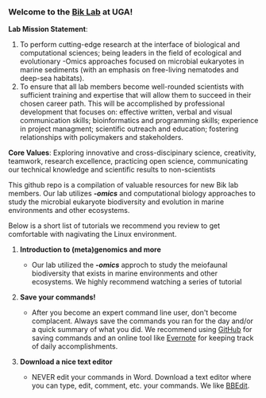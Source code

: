 ### Welcome to the [Bik Lab](https://www.biklab.org) at UGA!

**Lab Mission Statement**: 

1. To perform cutting-edge research at the interface of biological and computational sciences; being leaders in the field of ecological and evolutionary -Omics approaches focused on microbial eukaryotes in marine sediments (with an emphasis on free-living nematodes and deep-sea habitats). 
2. To ensure that all lab members become well-rounded scientists with sufficient training and expertise that will allow them to succeed in their chosen career path. This will be accomplished by professional development that focuses on: effective written, verbal  and visual communication skills; bioinformatics and programming skills; experience in project managment; scientific outreach and education; fostering relationships with policymakers and stakeholders.

**Core Values**: Exploring innovative and cross-discipinary science, creativity, teamwork, research excellence, practicing open science, communicating our technical knowledge and scientific results to non-scientists


This github repo is a compilation of valuable resources for new Bik lab members. Our lab utilizes ***-omics*** and computational biology approaches to study the microbial eukaryote biodiversity and evolution in marine environments and other ecosystems. 

Below is a short list of tutorials we recommend you review to get comfortable with nagivating the Linux environment. 

1. **Introduction to (meta)genomics and more**
	* Our lab utilized the ***-omics*** approch to study the meiofaunal biodiversity that exists in marine environments and other ecosystems. We highly recommend watching a series of tutorial  

2. **Save your commands!**
	* After you become an expert command line user, don't become complacent. Always save the commands you ran for the day and/or a quick summary of what you did. We recommend using [GitHub](https://github.com/) for saving commands and an online tool like [Evernote](https://evernote.com/) for keeping track of daily accomplishments.
	
3. **Download a nice text editor**
	* NEVER edit your commands in Word. Download a text editor where you can type, edit, comment, etc. your commands. We like [BBEdit](http://www.barebones.com/products/bbedit/).

 

